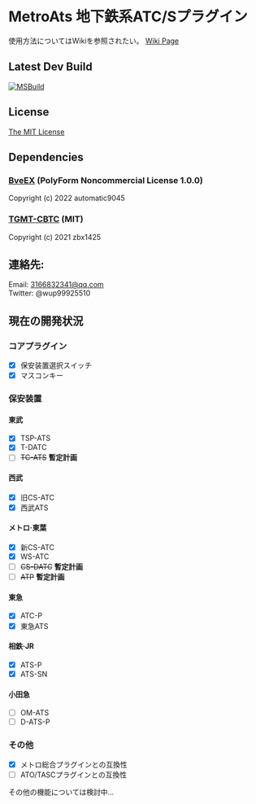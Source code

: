 # MetroAts 地下鉄系ATC/Sプラグイン  
使用方法についてはWikiを参照されたい。
[Wiki Page](https://github.com/winup-zhou/MetroAts/wiki)

## Latest Dev Build
[![MSBuild](https://github.com/winup-zhou/MetroAts/actions/workflows/build.yml/badge.svg)](https://github.com/winup-zhou/MetroAts/actions/workflows/build.yml)

## License
[The MIT License](LICENSE)

## Dependencies
### [BveEX](https://github.com/automatic9045/BveEX) (PolyForm Noncommercial License 1.0.0)

Copyright (c) 2022 automatic9045

### [TGMT-CBTC](https://github.com/zbx1425/TGMT-CBTC) (MIT)

Copyright (c) 2021 zbx1425

## 連絡先:
Email: 3166832341@qq.com  
Twitter: @wup99925510  

## 現在の開発状況
### コアプラグイン
- [x] 保安装置選択スイッチ
- [x] マスコンキー
### 保安装置
#### 東武
- [x] TSP-ATS
- [x] T-DATC
- [ ] ~~TC-ATS~~ __暫定計画__
#### 西武
- [x] 旧CS-ATC
- [x] 西武ATS
#### メトロ·東葉
- [x] 新CS-ATC
- [x] WS-ATC
- [ ] ~~CS-DATC~~ __暫定計画__
- [ ] ~~ATP~~ __暫定計画__
#### 東急
- [x] ATC-P
- [x] 東急ATS
#### 相鉄·JR
- [x] ATS-P
- [x] ATS-SN
#### 小田急
- [ ] OM-ATS
- [ ] D-ATS-P
### その他
- [x] メトロ総合プラグインとの互換性
- [ ] ATO/TASCプラグインとの互換性

その他の機能については検討中...
